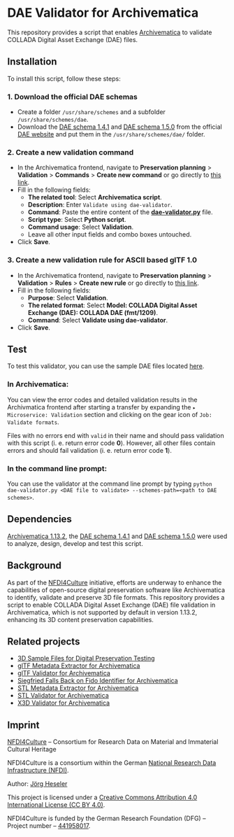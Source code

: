 # DAE Validator for Archivematica

This repository provides a script that enables [Archivematica](https://www.archivematica.org/) to validate COLLADA Digital Asset Exchange (DAE) files.

## Installation

To install this script, follow these steps:

### 1. Download the official DAE schemas

- Create a folder `/usr/share/schemes` and a subfolder `/usr/share/schemes/dae`.
- Download the [DAE schema 1.4.1](https://www.khronos.org/files/collada_schema_1_4_1.xsd) and [DAE schema 1.5.0](https://www.khronos.org/files/collada_schema_1_5_0.xsd) from the official [DAE website](https://www.khronos.org/api/collada) and put them in the `/usr/share/schemes/dae/` folder.

### 2. Create a new validation command

- In the Archivematica frontend, navigate to **Preservation planning** > **Validation** > **Commands** > **Create new command** or go directly to [this link](http://10.10.10.20/fpr/fpcommand/create/).
- Fill in the following fields:
  - **The related tool**: Select **Archivematica script**.
  - **Description**: Enter `Validate using dae-validator`.
  - **Command**: Paste the entire content of the [**dae-validator.py**](./src/dae-validator.py) file.
  - **Script type**: Select **Python script**.
  - **Command usage**: Select **Validation**.
  - Leave all other input fields and combo boxes untouched.
- Click **Save**.

### 3. Create a new validation rule for ASCII based glTF 1.0

- In the Archivematica frontend, navigate to **Preservation planning** > **Validation** > **Rules** > **Create new rule** or go directly to [this link](http://10.10.10.20/fpr/fprule/create/).
- Fill in the following fields:
  - **Purpose**: Select **Validation**.
  - **The related format**: Select **Model: COLLADA Digital Asset Exchange (DAE): COLLADA DAE (fmt/1209)**.
  - **Command**: Select **Validate using dae-validator**.
- Click **Save**.

## Test

To test this validator, you can use the sample DAE files located [here](https://github.com/JoergHeseler/3d-sample-files-for-digital-preservation-testing/tree/main/dae).

### In Archivematica:

You can view the error codes and detailed validation results in the Archivmatica frontend after starting a transfer by expanding the `▸ Microservice: Validation` section and clicking on the gear icon of `Job: Validate formats`.

Files with no errors end with `valid` in their name and should pass validation with this script (i. e. return error code **0**). However, all other files contain errors and should fail validation (i. e. return error code **1**).

### In the command line prompt:

You can use the validator at the command line prompt by typing `python dae-validator.py <DAE file to validate> --schemes-path=<path to DAE schemes>`.

## Dependencies

[Archivematica 1.13.2](https://github.com/artefactual/archivematica/releases/tag/v1.13.2), the [DAE schema 1.4.1](https://www.khronos.org/files/collada-schema-1-4-1.xsd) and [DAE schema 1.5.0](https://www.khronos.org/files/collada-schema-1-5) were used to analyze, design, develop and test this script.

## Background

As part of the [NFDI4Culture](https://nfdi4culture.de/) initiative, efforts are underway to enhance the capabilities of open-source digital preservation software like Archivematica to identify, validate and preserve 3D file formats. This repository provides a script to enable COLLADA Digital Asset Exchange (DAE) file validation in Archivematica, which is not supported by default in version 1.13.2, enhancing its 3D content preservation capabilities.

## Related projects

- [3D Sample Files for Digital Preservation Testing](https://github.com/JoergHeseler/3d-sample-files-for-digital-preservation-testing)
- [glTF Metadata Extractor for Archivematica](https://github.com/JoergHeseler/gltf-metadata-extractor-for-archivematica)
- [glTF Validator for Archivematica](https://github.com/JoergHeseler/gltf-validator-for-archivematica)
- [Siegfried Falls Back on Fido Identifier for Archivematica](https://github.com/JoergHeseler/siegfried-falls-back-on-fido-identifier-for-archivematica)
- [STL Metadata Extractor for Archivematica](https://github.com/JoergHeseler/stl-metadata-extractor-for-archivematica)
- [STL Validator for Archivematica](https://github.com/JoergHeseler/stl-validator-for-archivematica)
- [X3D Validator for Archivematica](https://github.com/JoergHeseler/x3d-validator-for-archivematica)

## Imprint

[NFDI4Culture](https://nfdi4culture.de/) – Consortium for Research Data on Material and Immaterial Cultural Heritage

NFDI4Culture is a consortium within the German [National Research Data Infrastructure (NFDI)](https://www.nfdi.de/).

Author: [Jörg Heseler](https://orcid.org/0000-0002-1497-627X)

This project is licensed under a [Creative Commons Attribution 4.0 International License (CC BY 4.0)](https://creativecommons.org/licenses/by/4.0/).

NFDI4Culture is funded by the German Research Foundation (DFG) – Project number – [441958017](https://gepris.dfg.de/gepris/projekt/441958017).

